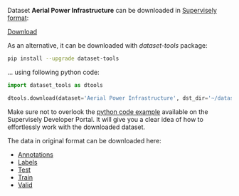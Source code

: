 Dataset **Aerial Power Infrastructure** can be downloaded in [Supervisely format](https://developer.supervisely.com/api-references/supervisely-annotation-json-format):

 [Download](https://assets.supervisely.com/remote/eyJsaW5rIjogImZzOi8vYXNzZXRzLzE2NTJfQWVyaWFsIFBvd2VyIEluZnJhc3RydWN0dXJlL2FlcmlhbC1wb3dlci1pbmZyYXN0cnVjdHVyZS1EYXRhc2V0TmluamEudGFyIiwgInNpZyI6ICJsdTdVUHJrTUNWS2VURm9vOFl5YlZONXErazZQbVZGbHh4WklTK0I2VTZvPSJ9)

As an alternative, it can be downloaded with *dataset-tools* package:
``` bash
pip install --upgrade dataset-tools
```

... using following python code:
``` python
import dataset_tools as dtools

dtools.download(dataset='Aerial Power Infrastructure', dst_dir='~/dataset-ninja/')
```
Make sure not to overlook the [python code example](https://developer.supervisely.com/getting-started/python-sdk-tutorials/iterate-over-a-local-project) available on the Supervisely Developer Portal. It will give you a clear idea of how to effortlessly work with the downloaded dataset.

The data in original format can be downloaded here:

- [Annotations](https://zenodo.org/record/7781388/files/Annotations.zip?download=1)
- [Labels](https://zenodo.org/record/7781388/files/labels.txt?download=1)
- [Test](https://zenodo.org/record/7781388/files/Test.zip?download=1)
- [Train](https://zenodo.org/record/7781388/files/Train.zip?download=1)
- [Valid](https://zenodo.org/record/7781388/files/Valid.zip?download=1)
